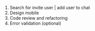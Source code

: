 1. Search for invite user | add user to chat
2. Design mobile
3. Code review and refactoring
4. Error validation (optional)
